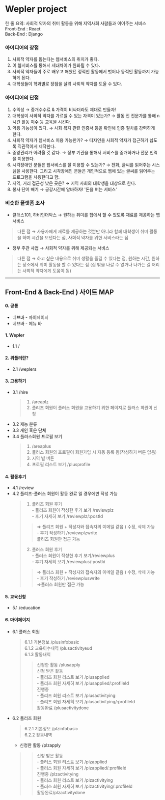 # Wepler project
한 줄 요약: 사회적 약자의 취미 활동을 위해 지역사회 사람들과 이어주는 서비스   
<string>Front-End : React </string>    
<string>Back-End : Django </string> 


### 아이디어의 장점

1. 사회적 약자를 돕는다는 웹서비스의 취지가 좋다.
2. 이 웹서비스를 통해서 세대차이가 완화될 수 있다.
3. 사회적 약자들이 주로 배우고 해왔던 정적인 활동에서 벗어나 동적인 활동까지 가능하게 된다.
4. 대학생들이 학과별로 장점을 살려 사회적 약자를 도울 수 있다.

### 아이디어의 단점

1. 수익성 → 중개수수료 & 가격이 비싸더라도 제대로 만들자!
2. 대학생이 사회적 약자를 가르칠 수 있는 자격이 있는가? → 활동 전 전문가를 통해 n시간 활동 이수 등 교육을 시킨다.
3. 악용 가능성이 있다. → 사회 복지 관련 인증서 등을 확인해 인증 절차를 강력하게 한다. 
4. 사회적 약자가 웹서비스 이용 가능한가? → 디자인을 사회적 약자가 접근하기 쉽도록 직관적이게 제작한다.
5. 중앙관리가 어려울 것 같다. → 정부 기관을 통해서 서비스를 중개하거나 전문 인력을 이용한다.
6. 시각장애인 분들은 웹서비스를 잘 이용할 수 있는가? → 전화, 글씨를 읽어주는 시스템을 사용한다. 그리고 시각장애인 분들은 개인적으로 웹에 있는 글씨를 읽어주는 프로그램을 사용한다고 함.
7. 지역, 거리 접근성 낮은 곳은? → 지역 사회의 대학생을 대상으로 한다. 
8. 봉사 단어 빼기 → 공강시간에 알바하자! '돈을 버는 서비스'

### 비슷한 플랫폼 조사
- 클래스101, 하비인더박스 → 원하는 취미를 집에서 할 수 있도록 재료를 제공하는 앱 서비스
> 다른 점 → 사용자에게 재료를 제공하는 것뿐만 아니라 함께 대학생이 취미 활동을 하며 시간을 보낸다는 점, 사회적 약자를 위한 서비스라는 점 

- 정부 주관 사업 → 사회적 약자를 위해 제공되는 서비스
> 다른 점 → 하고 싶은 내용으로 취미 생활을 즐길 수 있다는 점,  원하는 시간, 원하는 장소에서 취미 활동을 할 수 있다는 점 (집 밖을 나갈 수 없거나 나가는 걸 꺼리는 사회적 약자에게 도움이 됨)

---------
## Front-End & Back-End ) 사이트 MAP
#### 0. 공통
- 네브바 - 마이페이지
- 네브바 - 메뉴 바
#### 1. Wepler
- 1.1 /
#### 2. 위플러란?
- 2.1 /weplers
#### 3. 고용하기
- 3.1 /hire
    > 1. /areaplz
    > 2. 플리즈 회원이 플러스 회원을 고용하기 위한 페이지로 플러스 회원이 신청
- 3.2 재능 분류
- 3.3 개인 혹은 단체
- 3.4 플러스회원 프로필 보기
    > 1. /areaplus
    > 2. 플러스 회원의 프로필이 회원가입 시 자동 등록 됨(작성하기 버튼 없음)
    > 3. 지역 별 버튼
    > 4.  프로필 리스트 보기 /plusprofile
#### 4. 활동후기
- 4.1 /review   
- 4.2 플리즈-플러스 회원이 활동 완료 일 경우에만 작성 가능   
    > 1. 플리즈 회원 후기    
        - 플리즈 회원이 작성한 후기 보기 /reviewplz   
        - 후기 자세히 보기 /reviewplz/:postId   
    >   > ⇒ 플리즈 회원 + 작성자와 접속자의 이메일 같음 ) 수정, 삭제 가능   
        - 후기 작성하기 /reviewplzwrite   
    >   > 플리즈 회원만 접근 가능   
    > 2. 플러스 회원 후기   
        - 플러스 회원이 작성한 후기 보기/reviewplus   
        - 후기 자세히 보기 /reviewplus/:postId    
    >   > ⇒ 플러스 회원 + 작성자와 접속자의 이메일 같음 ) 수정, 삭제 가능   
        - 후기 작성하기 /reviewpluswrite    
    >   > ⇒플러스 회원만 접근 가능   
#### 5. 교육신청 
- 5.1 /education
#### 6. 마이페이지
- 6.1 플러스 회원   
    > 6.1.1 기본정보 /plusinfobasic    
    > 6.1.2 교육이수내역 /plusactivityeud    
    > 6.1.3 활동내역    
    >   > 신청한 활동 /plusapply     
    >   > 신청 받은 활동    
        - 플리즈 회원 리스트 보기 /plusapplied     
        - 플리즈 회원 자세히 보기 /plusapplied/:profileId    
    >   > 진행중     
        - 플리즈 회원 리스트 보기 /plusactivitying     
        - 플리즈 회원 자세히 보기 /plusactivitying/:profileId     
    >   > 활동완료 /plusactivitydone     
- 6.2 플리즈 회원     
    > 6.2.1 기본정보 /plzinfobasic     
    > 6.2.2 활동내역    
    - 신청한 활동 /plzapply    
    >   > 신청 받은 활동      
        - 플러스 회원 리스트 보기 /plzapplied    
        - 플러스 회원 자세히 보기 /plzapplied/:profileId     
    >   > 진행중 /plzactivitying   
        - 플러스 회원 리스트 보기 /plzactivitying    
        - 플러스 회원 자세히 보기 /plzactivitying/:profileId    
    >   > 활동완료/plzactivitydone    
